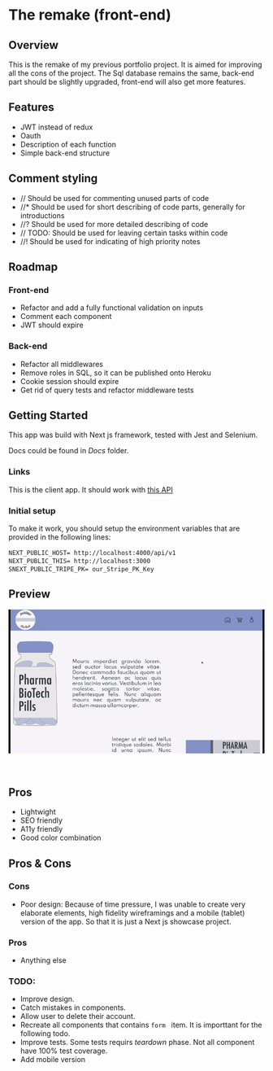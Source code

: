 # The remake (front-end)

## Overview

This is the remake of my previous portfolio project. It is aimed for improving all the cons of the project. The Sql database remains the same, back-end part should be slightly upgraded, front-end will also get more features.

## Features

- JWT instead of redux
- Oauth
- Description of each function
- Simple back-end structure

## Comment styling

- // Should be used for commenting unused parts of code
- //\* Should be used for short describing of code parts, generally for introductions
- //? Should be used for more detailed describing of code
- // TODO: Should be used for leaving certain tasks within code
- //! Should be used for indicating of high priority notes

## Roadmap

### Front-end

- Refactor and add a fully functional validation on inputs
- Comment each component
- JWT should expire

### Back-end

- Refactor all middlewares
- Remove roles in SQL, so it can be published onto Heroku
- Cookie session should expire
- Get rid of query tests and refactor middleware tests

## Getting Started

This app was build with Next js framework, tested with Jest and Selenium.

Docs could be found in _Docs_ folder.

### Links

This is the client app. It should work with [this API](https://github.com/denisugo/the_remake_back-end)

### Initial setup

To make it work, you should setup the environment variables that are provided in the following lines:

```
NEXT_PUBLIC_HOST= http://localhost:4000/api/v1
NEXT_PUBLIC_THIS= http://localhost:3000
SNEXT_PUBLIC_TRIPE_PK= our_Stripe_PK_Key

```

## Preview

![Preview](/docs/portfolio.gif)

 <br />

## Pros

- Lightwight
- SEO friendly
- A11y friendly
- Good color combination

## Pros & Cons

### Cons

- Poor design: Because of time pressure, I was unable to create very elaborate elements, high fidelity wireframings and a mobile (tablet) version of the app. So that it is just a Next js showcase project.

### Pros

- Anything else

### TODO:

- Improve design.
- Catch mistakes in components.
- Allow user to delete their account.
- Recreate all components that contains `form ` item. It is importtant for the following todo.
- Improve tests. Some tests requirs _teardown_ phase. Not all component have 100% test coverage.
- Add mobile version
